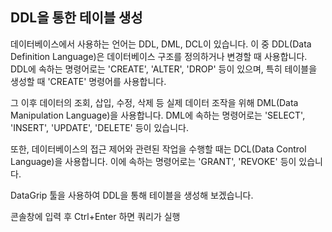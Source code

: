 ## DDL을 통한 테이블 생성

데이터베이스에서 사용하는 언어는 DDL, DML, DCL이 있습니다. 이 중 DDL(Data Definition Language)은 데이터베이스 구조를 정의하거나 변경할 때 사용합니다. DDL에 속하는 명령어로는 'CREATE', 'ALTER', 'DROP' 등이 있으며, 특히 테이블을 생성할 때 'CREATE' 명령어를 사용합니다. 

그 이후 데이터의 조회, 삽입, 수정, 삭제 등 실제 데이터 조작을 위해 DML(Data Manipulation Language)을 사용합니다. DML에 속하는 명령어로는 'SELECT', 'INSERT', 'UPDATE', 'DELETE' 등이 있습니다.

또한, 데이터베이스의 접근 제어와 관련된 작업을 수행할 때는 DCL(Data Control Language)을 사용합니다. 이에 속하는 명령어로는 'GRANT', 'REVOKE' 등이 있습니다.

DataGrip 툴을 사용하여 DDL을 통해 테이블을 생성해 보겠습니다.



콘솔창에 입력 후 Ctrl+Enter 하면 쿼리가 실행


